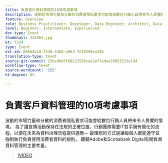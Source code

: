 ```yaml
---
title: 負責客戶資料管理的10項考慮事項
description: 波動的市場力量和分散的消費者隱私要求可能會給數位行銷人員帶來令人畏懼的情境。 為了讓宣傳活動保持在法規的正確位置，行銷團隊需要IT對手擁有簡化的流程，以便在未來為資料治理流程提供適應— 最理想的方式是讓每個人都能遵守並強制執行負責使用消費者資料的規則。 聽聽Adobe和Scotiabank Digital有關負責資料管理的主要考量。
feature: Overview
role: Business Practitioner, Developer, Data Engineer, Architect, Data Architect, Administrator, Leader
level: Beginner, Intermediate, Experienced
doc-type: Event
thumbnail: 332062.jpg
kt: 7334
type: Event
exl-id: 00664b18-f230-44b8-a963-7ef0298ea39b
translation-type: tm+mt
source-git-commit: 256edb05f68221550cae2ef7edaa70953513e1d4
workflow-type: tm+mt
source-wordcount: '155'
ht-degree: 0%

---
```


# 負責客戶資料管理的10項考慮事項

波動的市場力量和分散的消費者隱私要求可能會給數位行銷人員帶來令人畏懼的情境。 為了讓宣傳活動保持在法規的正確位置，行銷團隊需要IT對手擁有簡化的流程，以便在未來為資料治理流程提供適應— 最理想的方式是讓每個人都能遵守並強制執行負責使用消費者資料的規則。 聽聽Adobe和Scotiabank Digital有關負責資料管理的主要考量。

>[!VIDEO](https://video.tv.adobe.com/v/332062/?quality=12&learn=on)
